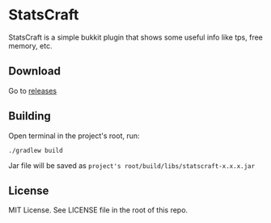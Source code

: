 # StatsCraft

StatsCraft is a simple bukkit plugin that shows some useful info like tps, free memory, etc.

## Download

Go to [releases](https://github.com/snr1s/statscraft/releases/tag/v1.0.0)

## Building

Open terminal in the project's root, run:

```
./gradlew build
```

Jar file will be saved as `project's root/build/libs/statscraft-x.x.x.jar`

## License

MIT License. See LICENSE file in the root of this repo.
